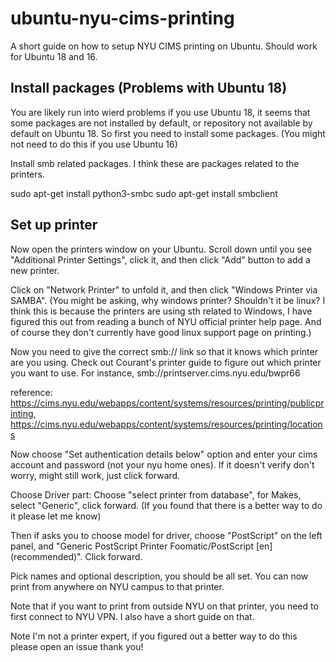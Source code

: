 # ubuntu-nyu-cims-printing
A short guide on how to setup NYU CIMS printing on Ubuntu. Should work for Ubuntu 18 and 16.

## Install packages (Problems with Ubuntu 18)
You are likely run into wierd problems if you use Ubuntu 18, it seems that some packages are not installed by default, or repository not available by default on Ubuntu 18. So first you need to install some packages. (You might not need to do this if you use Ubuntu 16)

Install smb related packages. I think these are packages related to the printers. 

sudo apt-get install python3-smbc
sudo apt-get install smbclient

## Set up printer
Now open the printers window on your Ubuntu.
Scroll down until you see "Additional Printer Settings", click it, and then click "Add" button to add a new printer. 

Click on "Network Printer" to unfold it, and then click "Windows Printer via SAMBA". (You might be asking, why windows printer? Shouldn't it be linux? I think this is because the printers are using sth related to Windows, I have figured this out from reading a bunch of NYU official printer help page. And of course they don't currently have good linux support page on printing.)

Now you need to give the correct smb:// link so that it knows which printer are you using. Check out Courant's printer guide to figure out which printer you want to use. For instance, smb://printserver.cims.nyu.edu/bwpr66

reference: https://cims.nyu.edu/webapps/content/systems/resources/printing/publicprinting, https://cims.nyu.edu/webapps/content/systems/resources/printing/locations

Now choose "Set authentication details below" option and enter your cims account and password (not your nyu home ones).
If it doesn't verify don't worry, might still work, just click forward.

Choose Driver part: Choose "select printer from database", for Makes, select "Generic", click forward. (If you found that there is a better way to do it please let me know)

Then if asks you to choose model for driver, choose "PostScript" on the left panel, and "Generic PostScript Printer Foomatic/PostScript [en] (recommended)". Click forward.

Pick names and optional description, you should be all set. You can now print from anywhere on NYU campus to that printer.

Note that if you want to print from outside NYU on that printer, you need to first connect to NYU VPN. I also have a short guide on that.

Note I'm not a printer expert, if you figured out a better way to do this please open an issue thank you!
